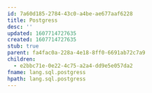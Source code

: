 ```yaml
---
id: 7a60d185-2784-43c0-a4be-ae677aaf6228
title: Postgress
desc: ''
updated: 1607714727635
created: 1607714727635
stub: true
parent: fa4fac0a-228a-4e18-8ff0-6691ab72c7a9
children:
  - e2bbc71e-0e22-4c75-a2a4-dd9e5e057da2
fname: lang.sql.postgress
hpath: lang.sql.postgress
---
```




